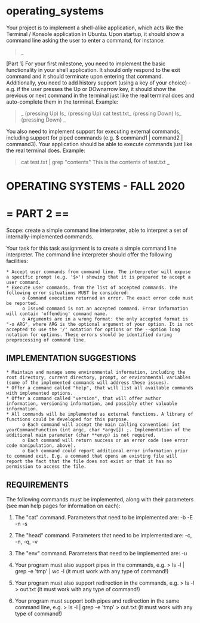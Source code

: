 # operating_systems
Your project is to implement a shell-alike application, which acts like the Terminal / Konsole application in Ubuntu. Upon startup, it should show a command line asking the user to enter a command, for instance:

>_

[Part 1]
For your first milestone, you need to implement the basic functionality in your shell application. It should only respond to the exit command and it should terminate upon entering that command. Additionally, you need to add history support (using a key of your choice) - e.g. if the user presses the Up or DOwnarrow key, it should show the previous or next command in the terminal just like the real terminal does and auto-complete them in the terminal. Example:

>_ (pressing Up)
>ls_ (pressing Up)
>cat test.txt_ (pressing Down)
>ls_ (pressing Down)
>_

You also need to implement support for executing external commands, including support for piped commands (e.g. $ command1 | command2 | command3). Your application should be able to execute commands just like the real terminal does. Example:

>cat test.txt | grep "contents"
This is the contents of test.txt
>_


OPERATING SYSTEMS - FALL 2020
=============================

= PART 2 ==
===========

Scope: create a simple command line interpreter, able to interpret a set of internally-implemented commands.

Your task for this task assignment is to create a simple command line interpreter. The command line interpreter should offer the following facilities:

    * Accept user commands from command line. The interpreter will expose a specific prompt (e.g. '$>') showing that it is prepared to accept a user command.
    * Execute user commands, from the list of accepted commands. The following error situations MUST be considered:
          o Command execution returned an error. The exact error code must be reported.
          o Issued command is not an accepted command. Error information will contain 'offending' command name.
          o Arguments are in a wrong format: the only accepted format is "-o ARG", where ARG is the optional argument of your option. It is not accepted to use the '/' notation for options or the --option long notation for options. These errors should be identified during preprocessing of command line.

IMPLEMENTATION SUGGESTIONS
--------------------------
    * Maintain and manage some environmental information, including the root directory, current directory, prompt, or environmental variables (some of the implemented commands will address these issues).
    * Offer a command called "help", that will list all available commands with implemented options.
    * Offer a command called "version", that will offer author information, versioning information, and possibly other valuable information.
    * All commands will be implemented as external functions. A library of functions could be developed for this purpose.
          o Each command will accept the main calling convention: int yourCommandFunction (int argc, char *argv[]) ;. Implementation of the additional main parameter (char **envp) is not required.
          o Each command will return success or an error code (see error code manipulation, above).
          o Each command could report additional error information prior to command exit. E.g. a command that opens an existing file will report the fact that the file does not exist or that it has no permission to access the file.

REQUIREMENTS
------------
The following commands must be implemented, along with their parameters (see man help pages for information on each):

1. The "cat" command. Parameters that need to be implemented are: -b -E -n -s

2. The "head" command. Parameters that need to be implemented are: -c, -n, -q, -v

3. The "env" command. Parameters that need to be implemented are: -u

4. Your program must also support pipes in the commands, e.g. > ls -l | grep -e 'tmp' | wc -l (it must work with any type of command!)

5. Your program must also support redirection in the commands, e.g. > ls -l > out.txt (it must work with any type of command!)

6. Your program must support both pipes and redirection in the same command line, e.g. > ls -l | grep -e 'tmp' > out.txt (it must work with any type of command!)

